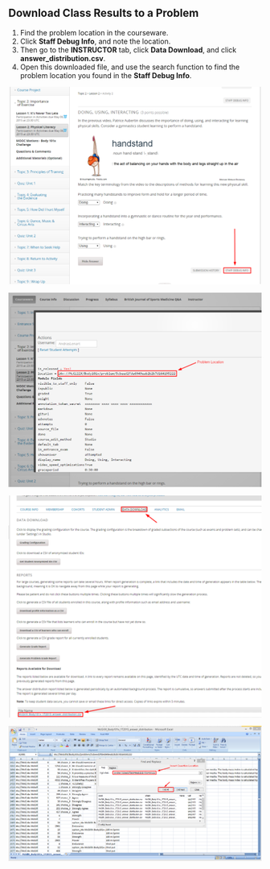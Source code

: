 ## Download Class Results to a Problem

1. Find the problem location in the courseware. 
2. Click **Staff Debug Info**, and note the location. 
3. Then go to the **INSTRUCTOR** tab, click **Data Download**, and click **answer_distribution.csv**. 
4. Open this downloaded file, and use the search function to find the problem location you found in the **Staff Debug Info**.

![image](../../images/ClassResultsDownload1.png)


![image](../../images/ClassResultsDownload2.png)


![image](../../images/ClassResultsDownload3.png)


![image](../../images/ClassResultsDownload4.png)


